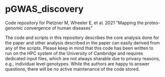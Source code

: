 # pGWAS_discovery
Code repository for Pietzner M, Wheeler E, et al. 2021 "Mapping the proteo-genomic convergence of human diseases" 

The code and scripts in this repository describes the core analysis done for the paper and other analysis described in the paper can easily derived from any of the scripts. Please keep in mind that this code has been written to run on the HPC system of the University of Cambridge and requires dedicated input files, which are not always sharable due to privacy reasons, e.g., individual level genotypes. While the authors are happy to answer questions, there will be no active maintenance of the code stored.
